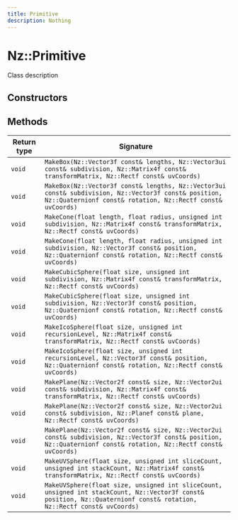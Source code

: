 ```yaml
---
title: Primitive
description: Nothing
---
```


# Nz::Primitive

Class description

## Constructors


## Methods

| Return type | Signature |
| ----------- | --------- |
| `void` | `MakeBox(Nz::Vector3f const& lengths, Nz::Vector3ui const& subdivision, Nz::Matrix4f const& transformMatrix, Nz::Rectf const& uvCoords)` |
| `void` | `MakeBox(Nz::Vector3f const& lengths, Nz::Vector3ui const& subdivision, Nz::Vector3f const& position, Nz::Quaternionf const& rotation, Nz::Rectf const& uvCoords)` |
| `void` | `MakeCone(float length, float radius, unsigned int subdivision, Nz::Matrix4f const& transformMatrix, Nz::Rectf const& uvCoords)` |
| `void` | `MakeCone(float length, float radius, unsigned int subdivision, Nz::Vector3f const& position, Nz::Quaternionf const& rotation, Nz::Rectf const& uvCoords)` |
| `void` | `MakeCubicSphere(float size, unsigned int subdivision, Nz::Matrix4f const& transformMatrix, Nz::Rectf const& uvCoords)` |
| `void` | `MakeCubicSphere(float size, unsigned int subdivision, Nz::Vector3f const& position, Nz::Quaternionf const& rotation, Nz::Rectf const& uvCoords)` |
| `void` | `MakeIcoSphere(float size, unsigned int recursionLevel, Nz::Matrix4f const& transformMatrix, Nz::Rectf const& uvCoords)` |
| `void` | `MakeIcoSphere(float size, unsigned int recursionLevel, Nz::Vector3f const& position, Nz::Quaternionf const& rotation, Nz::Rectf const& uvCoords)` |
| `void` | `MakePlane(Nz::Vector2f const& size, Nz::Vector2ui const& subdivision, Nz::Matrix4f const& transformMatrix, Nz::Rectf const& uvCoords)` |
| `void` | `MakePlane(Nz::Vector2f const& size, Nz::Vector2ui const& subdivision, Nz::Planef const& plane, Nz::Rectf const& uvCoords)` |
| `void` | `MakePlane(Nz::Vector2f const& size, Nz::Vector2ui const& subdivision, Nz::Vector3f const& position, Nz::Quaternionf const& rotation, Nz::Rectf const& uvCoords)` |
| `void` | `MakeUVSphere(float size, unsigned int sliceCount, unsigned int stackCount, Nz::Matrix4f const& transformMatrix, Nz::Rectf const& uvCoords)` |
| `void` | `MakeUVSphere(float size, unsigned int sliceCount, unsigned int stackCount, Nz::Vector3f const& position, Nz::Quaternionf const& rotation, Nz::Rectf const& uvCoords)` |
